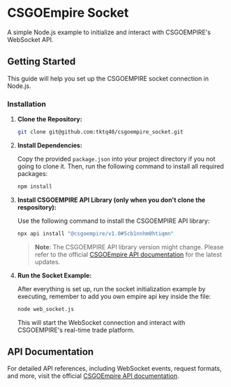 # CSGOEmpire Socket

A simple Node.js example to initialize and interact with CSGOEMPIRE's WebSocket API.

## Getting Started

This guide will help you set up the CSGOEMPIRE socket connection in Node.js.

### Installation

1. **Clone the Repository:**

    ```bash
    git clone git@github.com:tktq40/csgoempire_socket.git
    ```

2. **Install Dependencies:**

    Copy the provided `package.json` into your project directory if you not going to clone it. Then, run the following command to install all required packages:

    ```bash
    npm install
    ```

3. **Install CSGOEMPIRE API Library (only when you don't clone the respository):**

    Use the following command to install the CSGOEMPIRE API library:

    ```bash
    npx api install "@csgoempire/v1.0#5cb1nnhm0htiqmn"
    ```

    > **Note**: The CSGOEMPIRE API library version might change. Please refer to the official [CSGOEmpire API documentation](https://docs.csgoempire.com) for the latest updates.

4. **Run the Socket Example:**

    After everything is set up, run the socket initialization example by executing, remember to add you own empire api key inside the file:

    ```bash
    node web_socket.js
    ```

    This will start the WebSocket connection and interact with CSGOEMPIRE's real-time trade platform.

## API Documentation

For detailed API references, including WebSocket events, request formats, and more, visit the official [CSGOEmpire API documentation](https://docs.csgoempire.com).
